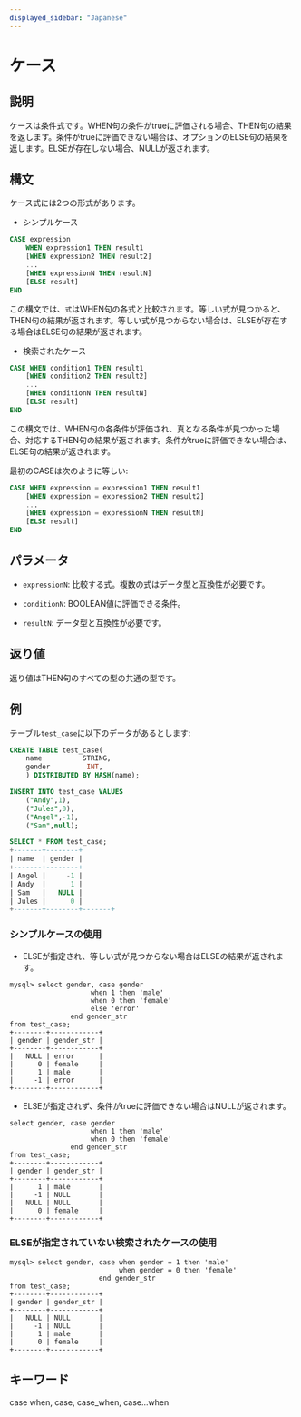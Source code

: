 ```yaml
---
displayed_sidebar: "Japanese"
---
```


# ケース

## 説明

ケースは条件式です。WHEN句の条件がtrueに評価される場合、THEN句の結果を返します。条件がtrueに評価できない場合は、オプションのELSE句の結果を返します。ELSEが存在しない場合、NULLが返されます。

## 構文

ケース式には2つの形式があります。

- シンプルケース

```SQL
CASE expression
    WHEN expression1 THEN result1
    [WHEN expression2 THEN result2]
    ...
    [WHEN expressionN THEN resultN]
    [ELSE result]
END
```

この構文では、`式`はWHEN句の各式と比較されます。等しい式が見つかると、THEN句の結果が返されます。等しい式が見つからない場合は、ELSEが存在する場合はELSE句の結果が返されます。

- 検索されたケース

```SQL
CASE WHEN condition1 THEN result1
    [WHEN condition2 THEN result2]
    ...
    [WHEN conditionN THEN resultN]
    [ELSE result]
END
```

この構文では、WHEN句の各条件が評価され、真となる条件が見つかった場合、対応するTHEN句の結果が返されます。条件がtrueに評価できない場合は、ELSE句の結果が返されます。

最初のCASEは次のように等しい:

```SQL
CASE WHEN expression = expression1 THEN result1
    [WHEN expression = expression2 THEN result2]
    ...
    [WHEN expression = expressionN THEN resultN]
    [ELSE result]
END
```

## パラメータ

- `expressionN`: 比較する式。複数の式はデータ型と互換性が必要です。

- `conditionN`: BOOLEAN値に評価できる条件。

- `resultN`: データ型と互換性が必要です。

## 返り値

返り値はTHEN句のすべての型の共通の型です。

## 例

テーブル`test_case`に以下のデータがあるとします:

```SQL
CREATE TABLE test_case(
    name          STRING,
    gender         INT,
    ) DISTRIBUTED BY HASH(name);

INSERT INTO test_case VALUES
    ("Andy",1),
    ("Jules",0),
    ("Angel",-1),
    ("Sam",null);

SELECT * FROM test_case;
+-------+--------+
| name  | gender |
+-------+--------+
| Angel |     -1 |
| Andy  |      1 |
| Sam   |   NULL |
| Jules |      0 |
+-------+--------+-------+
```

### シンプルケースの使用

- ELSEが指定され、等しい式が見つからない場合はELSEの結果が返されます。

```plain
mysql> select gender, case gender 
                    when 1 then 'male'
                    when 0 then 'female'
                    else 'error'
               end gender_str
from test_case;
+--------+------------+
| gender | gender_str |
+--------+------------+
|   NULL | error      |
|      0 | female     |
|      1 | male       |
|     -1 | error      |
+--------+------------+
```

- ELSEが指定されず、条件がtrueに評価できない場合はNULLが返されます。

```plain
select gender, case gender 
                    when 1 then 'male'
                    when 0 then 'female'
               end gender_str
from test_case;
+--------+------------+
| gender | gender_str |
+--------+------------+
|      1 | male       |
|     -1 | NULL       |
|   NULL | NULL       |
|      0 | female     |
+--------+------------+
```

### ELSEが指定されていない検索されたケースの使用

```plain
mysql> select gender, case when gender = 1 then 'male'
                           when gender = 0 then 'female'
                      end gender_str
from test_case;
+--------+------------+
| gender | gender_str |
+--------+------------+
|   NULL | NULL       |
|     -1 | NULL       |
|      1 | male       |
|      0 | female     |
+--------+------------+
```

## キーワード

case when, case, case_when, case...when